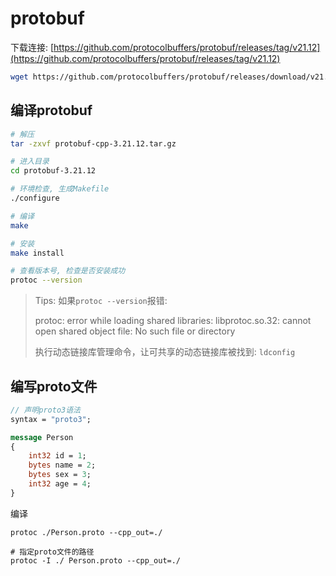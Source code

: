 # protobuf

下载连接: [https://github.com/protocolbuffers/protobuf/releases/tag/v21.12](https://github.com/protocolbuffers/protobuf/releases/tag/v21.12)

```bash
wget https://github.com/protocolbuffers/protobuf/releases/download/v21.12/protobuf-cpp-3.21.12.tar.gz
```

## 编译protobuf

```bash
# 解压
tar -zxvf protobuf-cpp-3.21.12.tar.gz

# 进入目录
cd protobuf-3.21.12

# 环境检查, 生成Makefile
./configure

# 编译
make

# 安装
make install

# 查看版本号, 检查是否安装成功
protoc --version
```

> Tips: 如果`protoc --version`报错:
>
> protoc: error while loading shared libraries: libprotoc.so.32: cannot open shared object file: No such file or directory
>
> 执行动态链接库管理命令，让可共享的动态链接库被找到:   `ldconfig`


## 编写proto文件

```proto
// 声明proto3语法
syntax = "proto3";

message Person
{
    int32 id = 1;
    bytes name = 2;
    bytes sex = 3;
    int32 age = 4;
}
```

编译

```shell
protoc ./Person.proto --cpp_out=./

# 指定proto文件的路径
protoc -I ./ Person.proto --cpp_out=./
```